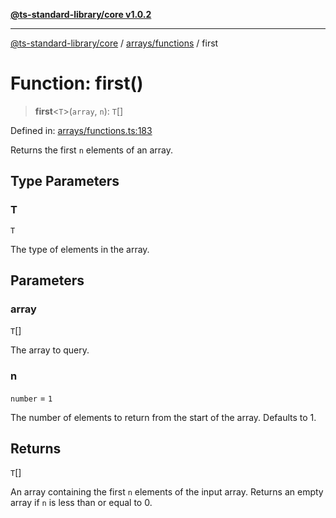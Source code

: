 [**@ts-standard-library/core v1.0.2**](../../../README.md)

***

[@ts-standard-library/core](../../../modules.md) / [arrays/functions](../README.md) / first

# Function: first()

> **first**\<`T`\>(`array`, `n`): `T`[]

Defined in: [arrays/functions.ts:183](https://github.com/gabaudette/ts-stdlib/blob/4a412e6fb273dc9fcab54b84c05921f52dac4b3f/packages/core/src/arrays/functions.ts#L183)

Returns the first `n` elements of an array.

## Type Parameters

### T

`T`

The type of elements in the array.

## Parameters

### array

`T`[]

The array to query.

### n

`number` = `1`

The number of elements to return from the start of the array. Defaults to 1.

## Returns

`T`[]

An array containing the first `n` elements of the input array. Returns an empty array if `n` is less than or equal to 0.
